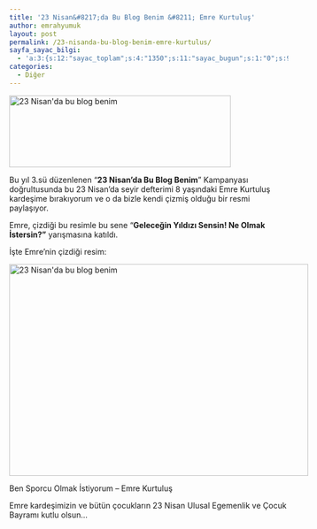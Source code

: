 ```yaml
---
title: '23 Nisan&#8217;da Bu Blog Benim &#8211; Emre Kurtuluş'
author: emrahyumuk
layout: post
permalink: /23-nisanda-bu-blog-benim-emre-kurtulus/
sayfa_sayac_bilgi:
  - 'a:3:{s:12:"sayac_toplam";s:4:"1350";s:11:"sayac_bugun";s:1:"0";s:9:"son_okuma";s:10:"1364895187";}'
categories:
  - Diğer
---
```

<img title="23 Nisan'da bu blog benim" src="http://dl.dropbox.com/u/21850338/EmrahYumuk.com/23-Nisanda-Bu-Blog-Benim.jpg" alt="23 Nisan'da bu blog benim" width="400" height="130" />

Bu yıl 3.sü düzenlenen &#8220;**23 Nisan&#8217;da Bu Blog Benim**&#8221; Kampanyası doğrultusunda bu 23 Nisan&#8217;da seyir defterimi 8 yaşındaki Emre Kurtuluş kardeşime bırakıyorum ve o da bizle kendi çizmiş olduğu bir resmi paylaşıyor.

Emre, çizdiği bu resimle bu sene &#8220;**Geleceğin Yıldızı Sensin! Ne Olmak İstersin?&#8221;** yarışmasına katıldı.

İşte Emre&#8217;nin çizdiği resim:

<!--more-->

<div class="wp-caption alignnone" style="width: 550px">
  <a href="http://dl.dropbox.com/u/21850338/EmrahYumuk.com/Emre-8.JPG"><img title="Emre Kurtuluş - Ben sporcu olmak istiyorum" src="http://dl.dropbox.com/u/21850338/EmrahYumuk.com/Emre-8.JPG" alt="23 Nisan'da bu blog benim" width="540" height="383" /></a> <p class="wp-caption-text">
    Ben Sporcu Olmak İstiyorum &#8211; Emre Kurtuluş
  </p>
</div>

Emre kardeşimizin ve bütün çocukların 23 Nisan Ulusal Egemenlik ve Çocuk Bayramı kutlu olsun&#8230;